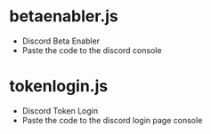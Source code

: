 # betaenabler.js
- Discord Beta Enabler
- Paste the code to the discord console

# tokenlogin.js
- Discord Token Login
- Paste the code to the discord login page console
